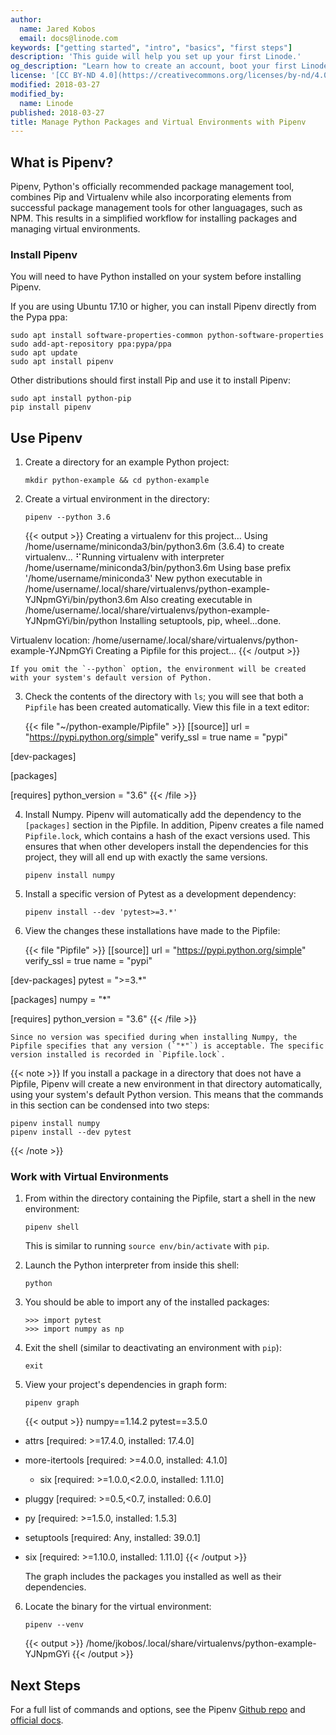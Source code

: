 ```yaml
---
author:
  name: Jared Kobos
  email: docs@linode.com
keywords: ["getting started", "intro", "basics", "first steps"]
description: 'This guide will help you set up your first Linode.'
og_description: "Learn how to create an account, boot your first Linode, and connect via SSH with our Getting Started guide."
license: '[CC BY-ND 4.0](https://creativecommons.org/licenses/by-nd/4.0)'
modified: 2018-03-27
modified_by:
  name: Linode
published: 2018-03-27
title: Manage Python Packages and Virtual Environments with Pipenv
---
```


## What is Pipenv?

Pipenv, Python's officially recommended package management tool, combines Pip and Virtualenv while also incorporating elements from successful package management tools for other languagages, such as NPM. This results in a simplified workflow for installing packages and managing virtual environments.

### Install Pipenv

You will need to have Python installed on your system before installing Pipenv.

If you are using Ubuntu 17.10 or higher, you can install Pipenv directly from the Pypa ppa:

    sudo apt install software-properties-common python-software-properties
    sudo add-apt-repository ppa:pypa/ppa
    sudo apt update
    sudo apt install pipenv

Other distributions should first install Pip and use it to install Pipenv:

    sudo apt install python-pip
    pip install pipenv

## Use Pipenv

1.  Create a directory for an example Python project:

        mkdir python-example && cd python-example

2.  Create a virtual environment in the directory:

        pipenv --python 3.6

    {{< output >}}
Creating a virtualenv for this project…
Using /home/username/miniconda3/bin/python3.6m (3.6.4) to create virtualenv…
⠋Running virtualenv with interpreter /home/username/miniconda3/bin/python3.6m
Using base prefix '/home/username/miniconda3'
New python executable in /home/username/.local/share/virtualenvs/python-example-YJNpmGYi/bin/python3.6m
Also creating executable in /home/username/.local/share/virtualenvs/python-example-YJNpmGYi/bin/python
Installing setuptools, pip, wheel...done.

Virtualenv location: /home/username/.local/share/virtualenvs/python-example-YJNpmGYi
Creating a Pipfile for this project…
{{< /output >}}

    If you omit the `--python` option, the environment will be created with your system's default version of Python.

3.  Check the contents of the directory with `ls`; you will see that both a `Pipfile` has been created automatically. View this file in a text editor:

    {{< file "~/python-example/Pipfile" >}}
[[source]]
url = "https://pypi.python.org/simple"
verify_ssl = true
name = "pypi"

[dev-packages]

[packages]

[requires]
python_version = "3.6"
{{< /file >}}


4.  Install Numpy. Pipenv will automatically add the dependency to the `[packages]` section in the Pipfile. In addition, Pipenv creates a file named `Pipfile.lock`, which contains a hash of the exact versions used. This ensures that when other developers install the dependencies for this project, they will all end up with exactly the same versions.

        pipenv install numpy

5.  Install a specific version of Pytest as a development dependency:

        pipenv install --dev 'pytest>=3.*'

6.  View the changes these installations have made to the Pipfile:

    {{< file "Pipfile" >}}
[[source]]
url = "https://pypi.python.org/simple"
verify_ssl = true
name = "pypi"

[dev-packages]
pytest = ">=3.*"

[packages]
numpy = "*"

[requires]
python_version = "3.6"
{{< /file >}}

    Since no version was specified during when installing Numpy, the Pipfile specifies that any version (`"*"`) is acceptable. The specific version installed is recorded in `Pipfile.lock`.

{{< note >}}
If you install a package in a directory that does not have a Pipfile, Pipenv will create a new environment in that directory automatically, using your system's default Python version. This means that the commands in this section can be condensed into two steps:

    pipenv install numpy
    pipenv install --dev pytest
{{< /note >}}

### Work with Virtual Environments

1.  From within the directory containing the Pipfile, start a shell in the new environment:

        pipenv shell

    This is similar to running `source env/bin/activate` with `pip`.

2.  Launch the Python interpreter from inside this shell:

        python

3.  You should be able to import any of the installed packages:

        >>> import pytest
        >>> import numpy as np

4.  Exit the shell (similar to deactivating an environment with `pip`):

        exit

5.  View your project's dependencies in graph form:

        pipenv graph

    {{< output >}}
numpy==1.14.2
pytest==3.5.0
  - attrs [required: >=17.4.0, installed: 17.4.0]
  - more-itertools [required: >=4.0.0, installed: 4.1.0]
    - six [required: >=1.0.0,<2.0.0, installed: 1.11.0]
  - pluggy [required: >=0.5,<0.7, installed: 0.6.0]
  - py [required: >=1.5.0, installed: 1.5.3]
  - setuptools [required: Any, installed: 39.0.1]
  - six [required: >=1.10.0, installed: 1.11.0]
{{< /output >}}

    The graph includes the packages you installed as well as their dependencies.

6.  Locate the binary for the virtual environment:

        pipenv --venv

    {{< output >}}
/home/jkobos/.local/share/virtualenvs/python-example-YJNpmGYi
{{< /output >}}

## Next Steps

For a full list of commands and options, see the Pipenv [Github repo](https://github.com/pypa/pipenv) and [official docs](https://docs.pipenv.org/).
